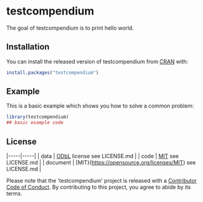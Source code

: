 
# testcompendium

<!-- badges: start -->
<!-- badges: end -->

The goal of testcompendium is to print hello world.

## Installation

You can install the released version of testcompendium from [CRAN](https://CRAN.R-project.org) with:

``` r
install.packages("testcompendium")
```

## Example

This is a basic example which shows you how to solve a common problem:

``` r
library(testcompendium)
## basic example code
```

## License

|-----|-----|
| data | [ODbL](http://opendatacommons.org/licenses/odbl/1.0/) license see LICENSE.md |
| code | [MIT](https://opensource.org/licenses/MIT) see LICENSE.md |
| document | [MIT}(https://opensource.org/licenses/MIT) see LICENSE.md  |


Please note that the 'testcompendium' project is released with a
  [Contributor Code of Conduct](CODE_OF_CONDUCT.md).
  By contributing to this project, you agree to abide by its terms.
